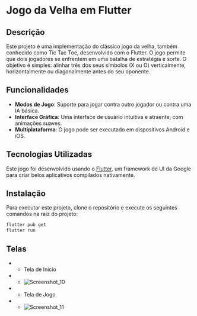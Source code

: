 # Jogo da Velha em Flutter

## Descrição
Este projeto é uma implementação do clássico jogo da velha, também conhecido como Tic Tac Toe, desenvolvido com o Flutter. O jogo permite que dois jogadores se enfrentem em uma batalha de estratégia e sorte. O objetivo é simples: alinhar três dos seus símbolos (X ou O) verticalmente, horizontalmente ou diagonalmente antes do seu oponente.

## Funcionalidades
- **Modos de Jogo**: Suporte para jogar contra outro jogador ou contra uma IA básica.
- **Interface Gráfica**: Uma interface de usuário intuitiva e atraente, com animações suaves.
- **Multiplataforma**: O jogo pode ser executado em dispositivos Android e iOS.

## Tecnologias Utilizadas
Este jogo foi desenvolvido usando o [Flutter](https://flutter.dev/), um framework de UI da Google para criar belos aplicativos compilados nativamente.

## Instalação
Para executar este projeto, clone o repositório e execute os seguintes comandos na raiz do projeto:

```bash
flutter pub get
flutter run
```

## Telas
* - Tela de Inicio
* - ![Screenshot_10](https://github.com/jcr04/jogo_da_velha.flutter/assets/70778525/ae0b7b49-0ed1-4eeb-a352-51d9ec4196bd)
* - Tela de Jogo
* - ![Screenshot_11](https://github.com/jcr04/jogo_da_velha.flutter/assets/70778525/d61c99c3-da9e-4c75-ae61-37bf386ee9ff)

